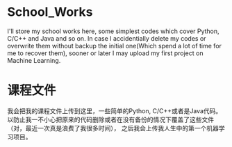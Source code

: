 # School_Works
I'll store my school works here, some simplest codes which cover Python, C/C++ and Java and so on. In case I accidentially delete my codes or overwrite them without backup the initial one(Which spend a lot of time for me to recover them), sooner or later I may upload my first project on Machine Learning.

# 课程文件
我会把我的课程文件上传到这里，一些简单的Python, C/C++或者是Java代码。 以防止我一不小心把原来的代码删除或者在没有备份的情况下覆盖了这些文件（对，最近一次真是浪费了我很多时间）， 之后我会上传我人生中的第一个机器学习项目。
